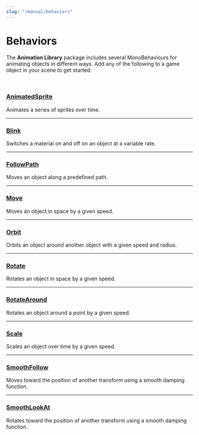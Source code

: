 ```yaml
---
slug: "/manual/behaviors"
---
```


# Behaviors

The **Animation Library** package includes several MonoBehaviours for animating objects in different ways. Add any of the following to a game object in your scene to get started:

<br/>

### [AnimatedSprite](/api/Zigurous.Animation/AnimatedSprite)

Animates a series of sprites over time.

<hr/>

### [Blink](/api/Zigurous.Animation/Blink)

Switches a material on and off on an object at a variable rate.

<hr/>

### [FollowPath](/api/Zigurous.Animation/FollowPath)

Moves an object along a predefined path.

<hr/>

### [Move](/api/Zigurous.Animation/Move)

Moves an object in space by a given speed.

<hr/>

### [Orbit](/api/Zigurous.Animation/Orbit)

Orbits an object around another object with a given speed and radius.

<hr/>

### [Rotate](/api/Zigurous.Animation/Rotate)

Rotates an object in space by a given speed.

<hr/>

### [RotateAround](/api/Zigurous.Animation/RotateAround)

Rotates an object around a point by a given speed.

<hr/>

### [Scale](/api/Zigurous.Animation/Scale)

Scales an object over time by a given speed.

<hr/>

### [SmoothFollow](/api/Zigurous.Animation/SmoothFollow)

Moves toward the position of another transform using a smooth damping function.

<hr/>

### [SmoothLookAt](/api/Zigurous.Animation/SmoothLookAt)

Rotates toward the position of another transform using a smooth damping function.
